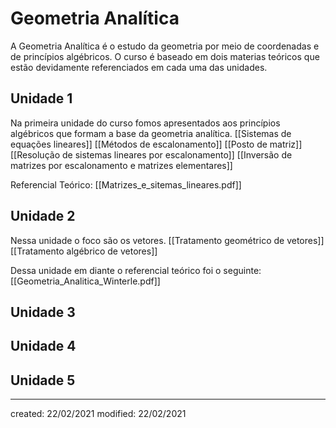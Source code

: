 # Geometria Analítica
A Geometria Analítica é o estudo da geometria por meio de coordenadas e de princípios algébricos. O curso é baseado em dois materias teóricos que estão devidamente referenciados em cada uma das unidades.

## Unidade 1
Na primeira unidade do curso fomos apresentados aos princípios algébricos que formam a base da geometria analítica.
[[Sistemas de equações lineares]]
[[Métodos de escalonamento]]
[[Posto de matriz]]
[[Resolução de sistemas lineares por escalonamento]]
[[Inversão de matrizes por escalonamento e matrizes elementares]]

Referencial Teórico: [[Matrizes_e_sitemas_lineares.pdf]]

## Unidade 2
Nessa unidade o foco são os vetores.
[[Tratamento geométrico de vetores]]
[[Tratamento algébrico de vetores]]

Dessa unidade em diante o referencial teórico foi o seguinte: [[Geometria_Analitica_Winterle.pdf]]

## Unidade 3

## Unidade 4

## Unidade 5


---

created: 22/02/2021
modified: 22/02/2021